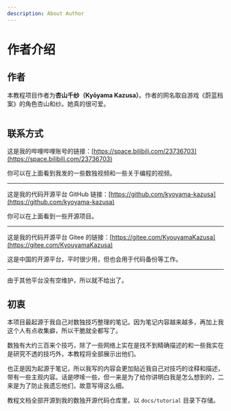 ```yaml
---
description: About Author
---
```


# 作者介绍

## 作者 <a href="#author" id="author"></a>

本教程项目作者为**杏山千纱（Kyōyama Kazusa）**。作者的网名取自游戏《蔚蓝档案》的角色杏山和纱。她真的很可爱。

<figure><img src="../.gitbook/assets/kyoyama-kazusa.png" alt=""><figcaption></figcaption></figure>

## 联系方式 <a href="#contacts" id="contacts"></a>

这是我的哔哩哔哩账号的链接：[https://space.bilibili.com/23736703](https://space.bilibili.com/23736703)

你可以在上面看到我发的一些数独视频和一些关于编程的视频。

***

这是我的代码开源平台 GitHub 链接：[https://github.com/kyoyama-kazusa](https://github.com/kyoyama-kazusa)

你可以在上面看到一些开源项目。

***

这是我的代码开源平台 Gitee 的链接：[https://gitee.com/KyouyamaKazusa](https://gitee.com/KyouyamaKazusa)

这是中国的开源平台，平时很少用，但也会用于代码备份等工作。

***

由于其他平台没有空维护，所以就不给出了。

## 初衷 <a href="#original-intention" id="original-intention"></a>

本项目最起源于我自己对数独技巧整理的笔记。因为笔记内容越来越多，再加上我这个人有点收集癖，所以干脆就全都写了。

数独有大约三百来个技巧，除了一些网络上实在是找不到精确描述的和一些我实在是研究不透的技巧外，本教程将全部展示出他们。

也正是因为起源于笔记，所以我写的内容会更加贴近我自己对技巧的诠释和描述，带有一些主观内容。话是啰嗦一些，但一来是为了给你讲明白我是怎么想到的，二来是为了防止我遗忘他们，故意写得这么细。

教程文档全部开源到我的数独开源代码仓库里，以 `docs/tutorial` 目录下存储。
